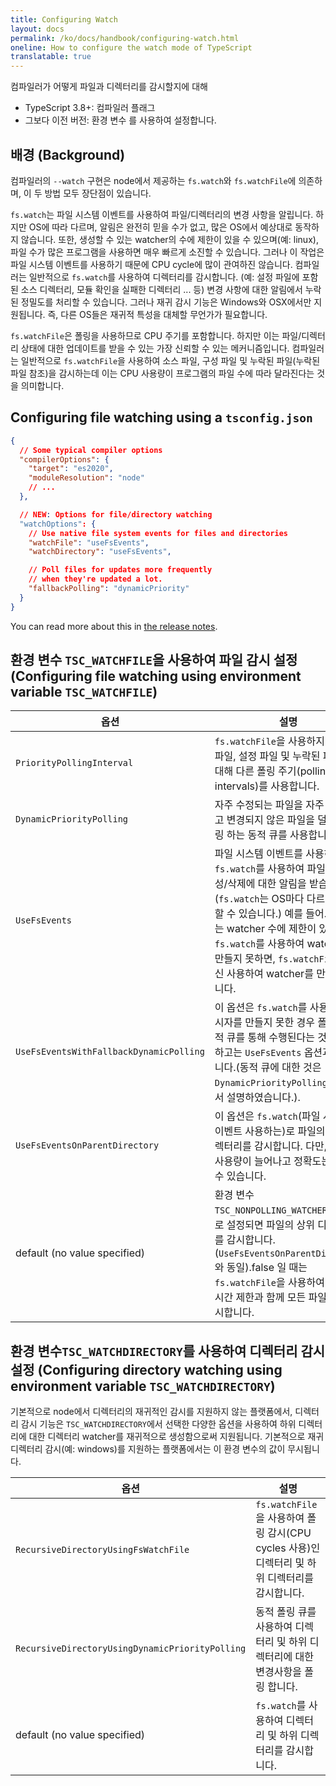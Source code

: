 ```yaml
---
title: Configuring Watch
layout: docs
permalink: /ko/docs/handbook/configuring-watch.html
oneline: How to configure the watch mode of TypeScript
translatable: true
---
```


컴파일러가 어떻게 파일과 디렉터리를 감시할지에 대해
- TypeScript 3.8+: 컴파일러 플래그
- 그보다 이전 버전: 환경 변수
를 사용하여 설정합니다.

## 배경 (Background)

컴파일러의 `--watch` 구현은 node에서 제공하는 `fs.watch`와 `fs.watchFile`에 의존하며, 이 두 방법 모두 장단점이 있습니다.

`fs.watch`는 파일 시스템 이벤트를 사용하여 파일/디렉터리의 변경 사항을 알립니다. 하지만 OS에 따라 다르며, 알림은 완전히 믿을 수가 없고, 많은 OS에서 예상대로 동작하지 않습니다. 또한, 생성할 수 있는 watcher의 수에 제한이 있을 수 있으며(예: linux), 파일 수가 많은 프로그램을 사용하면 매우 빠르게 소진할 수 있습니다. 그러나 이 작업은 파일 시스템 이벤트를 사용하기 때문에 CPU cycle에 많이 관여하진 않습니다. 컴파일러는 일반적으로 `fs.watch`를 사용하여 디렉터리를 감시합니다. (예: 설정 파일에 포함된 소스 디렉터리, 모듈 확인을 실패한 디렉터리 ... 등) 변경 사항에 대한 알림에서 누락된 정밀도를 처리할 수 있습니다. 그러나 재귀 감시 기능은 Windows와 OSX에서만 지원됩니다. 즉, 다른 OS들은 재귀적 특성을 대체할 무언가가 필요합니다.

`fs.watchFile`은 폴링을 사용하므로 CPU 주기를 포함합니다. 하지만 이는 파일/디렉터리 상태에 대한 업데이트를 받을 수 있는 가장 신뢰할 수 있는 메커니즘입니다. 컴파일러는 일반적으로 `fs.watchFile`을 사용하여 소스 파일, 구성 파일 및 누락된 파일(누락된 파일 참조)을 감시하는데 이는 CPU 사용량이 프로그램의 파일 수에 따라 달라진다는 것을 의미합니다.

## Configuring file watching using a `tsconfig.json`

```json tsconfig
{
  // Some typical compiler options
  "compilerOptions": {
    "target": "es2020",
    "moduleResolution": "node"
    // ...
  },

  // NEW: Options for file/directory watching
  "watchOptions": {
    // Use native file system events for files and directories
    "watchFile": "useFsEvents",
    "watchDirectory": "useFsEvents",

    // Poll files for updates more frequently
    // when they're updated a lot.
    "fallbackPolling": "dynamicPriority"
  }
}
```

You can read more about this in [the release notes](/docs/handbook/release-notes/typescript-3-8.html#better-directory-watching-on-linux-and-watchoptions).

## 환경 변수 `TSC_WATCHFILE`을 사용하여 파일 감시 설정 (Configuring file watching using environment variable `TSC_WATCHFILE`)

<!-- prettier-ignore -->
옵션                                            | 설명
-----------------------------------------------|----------------------------------------------------------------------
`PriorityPollingInterval`                      | `fs.watchFile`을 사용하지만 소스 파일, 설정 파일 및 누락된 파일에 대해 다른 폴링 주기(polling intervals)를 사용합니다.
`DynamicPriorityPolling`                       | 자주 수정되는 파일을 자주 폴링하고 변경되지 않은 파일을 덜 자주 폴링 하는 동적 큐를 사용합니다.
`UseFsEvents`                                  | 파일 시스템 이벤트를 사용하는 `fs.watch`를 사용하여 파일 변경/생성/삭제에 대한 알림을 받습니다. (`fs.watch`는 OS마다 다르게 작동할 수 있습니다.) 예를 들어. 리눅스는 watcher 수에 제한이 있으며 `fs.watch`를 사용하여 watcher를 만들지 못하면, `fs.watchFile`를 대신 사용하여 watcher를 만들게 됩니다.
`UseFsEventsWithFallbackDynamicPolling`        | 이 옵션은 `fs.watch`를 사용하여 감시자를 만들지 못한 경우 폴링이 동적 큐를 통해 수행된다는 것을 제외하고는 `UseFsEvents` 옵션과 비슷합니다.(동적 큐에 대한 것은 `DynamicPriorityPolling`옵션에서 설명하였습니다.).
`UseFsEventsOnParentDirectory`                 | 이 옵션은 `fs.watch`(파일 시스템 이벤트 사용하는)로 파일의 상위 디렉터리를 감시합니다. 다만, CPU 사용량이 늘어나고 정확도는 떨어질 수 있습니다.
default (no value specified)                   | 환경 변수`TSC_NONPOLLING_WATCHER`가 true로 설정되면 파일의 상위 디렉터리를 감시합니다. (`UseFsEventsOnParentDirectory`와 동일).false 일 때는 `fs.watchFile`을 사용하여 `250ms` 시간 제한과 함께 모든 파일들을 감시합니다.

## 환경 변수`TSC_WATCHDIRECTORY`를 사용하여 디렉터리 감시 설정 (Configuring directory watching using environment variable `TSC_WATCHDIRECTORY`)

기본적으로 node에서 디렉터리의 재귀적인 감시를 지원하지 않는 플랫폼에서, 디렉터리 감시 기능은 `TSC_WATCHDIRECTORY`에서 선택한 다양한 옵션을 사용하여 하위 디렉터리에 대한 디렉터리 watcher를 재귀적으로 생성함으로써 지원됩니다. 기본적으로 재귀 디렉터리 감시(예: windows)를 지원하는 플랫폼에서는 이 환경 변수의 값이 무시됩니다.

<!-- prettier-ignore -->
옵션                                            | 설명
-----------------------------------------------|----------------------------------------------------------------------
`RecursiveDirectoryUsingFsWatchFile`           | `fs.watchFile`을 사용하여 폴링 감시(CPU cycles 사용)인 디렉터리 및 하위 디렉터리를 감시합니다.
`RecursiveDirectoryUsingDynamicPriorityPolling`| 동적 폴링 큐를 사용하여 디렉터리 및 하위 디렉터리에 대한 변경사항을 폴링 합니다.
default (no value specified)                   | `fs.watch`를 사용하여 디렉터리 및 하위 디렉터리를 감시합니다.
